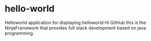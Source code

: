 # hello-world
Helloworld application for displaying helloworld 
Hi GitHub this is the NinjaFramework that provides full stack development based on java programming.

